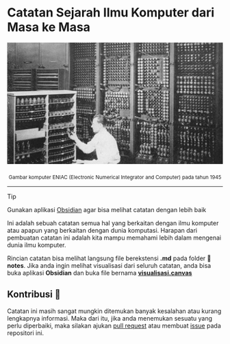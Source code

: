 # Catatan Sejarah Ilmu Komputer dari Masa ke Masa

![ENIAC](img/eniac.webp)
<div align="center">
	<sub>Gambar komputer ENIAC (Electronic Numerical Integrator and Computer) pada tahun 1945</sub>
</div>

---

> [!TIP]
> Gunakan aplikasi [Obsidian](https://obsidian.md/) agar bisa melihat catatan dengan lebih baik

Ini adalah sebuah catatan semua hal yang berkaitan dengan ilmu komputer atau apapun yang berkaitan dengan dunia komputasi. Harapan dari pembuatan catatan ini adalah kita mampu memahami lebih dalam mengenai dunia ilmu komputer.

Rincian catatan bisa melihat langsung file berekstensi **.md** pada folder **📝 notes**. Jika anda ingin melihat visualisasi dari seluruh catatan, anda bisa buka aplikasi **Obsidian** dan buka file bernama [**visualisasi.canvas**](📝%20notes/visualisasi.canvas)

## Kontribusi 🌟

Catatan ini masih sangat mungkin ditemukan banyak kesalahan atau kurang lengkapnya informasi. Maka dari itu, jika anda menemukan sesuatu yang perlu diperbaiki, maka silakan ajukan [pull request](https://github.com/FarrelAD/Sejarah-Ilmu-Komputer/pulls) atau membuat [issue](https://github.com/FarrelAD/Sejarah-Ilmu-Komputer/issues) pada repositori ini.